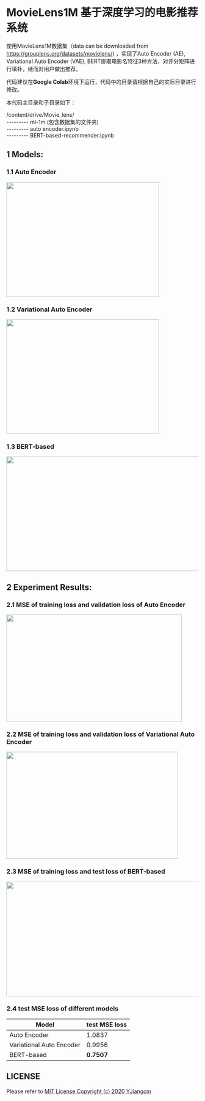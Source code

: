 # MovieLens1M 基于深度学习的电影推荐系统
使用MovieLens1M数据集（data can be downloaded from https://grouplens.org/datasets/movielens/)
，实现了Auto Encoder (AE), Variational Auto Encoder (VAE), BERT提取电影名特征3种方法，对评分矩阵进行填补，继而对用户做出推荐。

代码建议在**Google Colab**环境下运行，代码中的目录请根据自己的实际目录进行修改。  

本代码主目录和子目录如下：  

/content/drive/Movie_lens/  
--------- ml-1m (包含数据集的文件夹)  
--------- auto encoder.ipynb  
--------- BERT-based-recommender.ipynb  

## **1 Models:**

### 1.1 Auto Encoder
<img src="https://github.com/YJiangcm/Movielens1M-Movie-Recommendation-System/blob/main/pictures/auto%20encoder.png" width="400" height="300">

### 1.2 Variational Auto Encoder
<img src="https://github.com/YJiangcm/Movielens1M-Movie-Recommendation-System/blob/main/pictures/variational%20auto%20encoder.png" width="400" height="300">

### 1.3 BERT-based
<img src="https://github.com/YJiangcm/Movielens1M-Movie-Recommendation-System/blob/main/pictures/bert-based.PNG" width="600" height="300">

## **2 Experiment Results:**

### 2.1 MSE of training loss and validation loss of Auto Encoder
<img src="https://github.com/YJiangcm/Movielens1M-Movie-Recommendation-System/blob/main/pictures/auto%20encoder%20result.png" width="460" height="280">

### 2.2 MSE of training loss and validation loss of Variational Auto Encoder
<img src="https://github.com/YJiangcm/Movielens1M-Movie-Recommendation-System/blob/main/pictures/variational%20auto%20encoder%20result.png" width="450" height="280">

### 2.3 MSE of training loss and test loss of BERT-based
<img src="https://github.com/YJiangcm/Movielens1M-Movie-Recommendation-System/blob/main/pictures/bert-based%20result.png" width="800" height="300">

### 2.4 test MSE loss of different models
 Model | test MSE loss  
 ---- | -----  
 Auto Encoder  | 1.0837
 Variational Auto Encoder  | 0.9956
 BERT-based  | **0.7507**
  
   
## LICENSE
Please refer to [MIT License Copyright (c) 2020 YJiangcm](https://github.com/YJiangcm/Movielens1M-Movie-Recommendation-System/blob/main/LICENSE)
